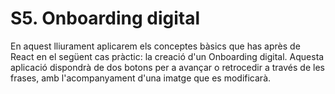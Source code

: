 # S5. Onboarding digital

En aquest lliurament aplicarem els conceptes bàsics que has après de React en el següent cas pràctic: la creació d'un Onboarding digital. Aquesta aplicació dispondrà de dos botons per a avançar o retrocedir a través de les frases, amb l'acompanyament d'una imatge que es modificarà.